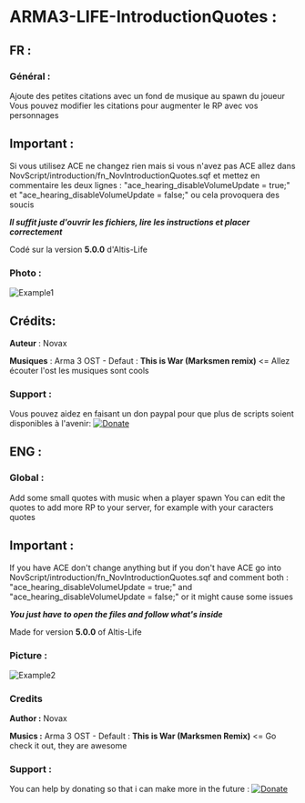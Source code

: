 # ARMA3-LIFE-IntroductionQuotes :
## FR :
### Général :
Ajoute des petites citations avec un fond de musique au spawn du joueur
Vous pouvez modifier les citations pour augmenter le RP avec vos personnages

## Important :
Si vous utilisez ACE ne changez rien mais si vous n'avez pas ACE allez dans NovScript/introduction/fn_NovIntroductionQuotes.sqf et mettez en commentaire les deux lignes : "ace_hearing_disableVolumeUpdate = true;" et "ace_hearing_disableVolumeUpdate = false;" ou cela provoquera des soucis


***Il suffit juste d'ouvrir les fichiers, lire les instructions et placer correctement***

Codé sur la version **5.0.0** d'Altis-Life

### Photo :
![Example1](https://steamuserimages-a.akamaihd.net/ugc/1018321916387562168/21F34CC1D3F0BDAC1AB66C164F7D1F43B697E721/)


## Crédits:
**Auteur** : Novax

**Musiques** : Arma 3 OST - Defaut : **This is War (Marksmen remix)** <= Allez écouter l'ost les musiques sont cools


### Support :

Vous pouvez aidez en faisant un don paypal pour que plus de scripts soient disponibles à l'avenir:
[![Donate](https://img.shields.io/badge/Donate-PayPal-green.svg)](https://paypal.me/novax69)



## ENG :
### Global :
Add some small quotes with music when a player spawn
You can edit the quotes to add more RP to your server, for example with your caracters quotes

## Important :
If you have ACE don't change anything but if you don't have ACE go into NovScript/introduction/fn_NovIntroductionQuotes.sqf and comment both : "ace_hearing_disableVolumeUpdate = true;" and "ace_hearing_disableVolumeUpdate = false;" or it might cause some issues


***You just have to open the files and follow what's inside***

Made for version **5.0.0** of Altis-Life

### Picture :
![Example2](https://steamuserimages-a.akamaihd.net/ugc/1018321916387746708/333EE7C0DD2D88047BD9F109D4A0EC2408DBAAC6/)

### Credits
**Author :** Novax

**Musics :** Arma 3 OST - Default : **This is War (Marksmen Remix)** <= Go check it out, they are awesome

### Support :

You can help by donating so that i can make more in the future :
[![Donate](https://img.shields.io/badge/Donate-PayPal-green.svg)](https://paypal.me/novax69)